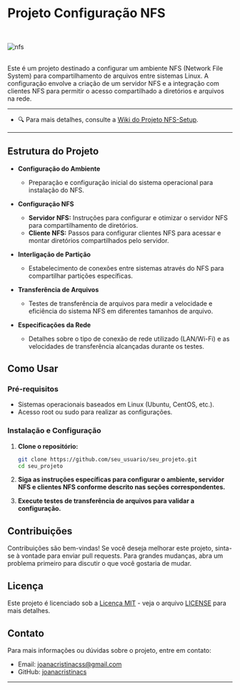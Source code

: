 # Projeto Configuração NFS
<br>

![nfs](https://github.com/joanacristinacs/NFS-Setup/assets/114433945/e25baaab-f831-4b57-9a3d-a01ee6992a45)

<br>
Este é um projeto destinado a configurar um ambiente NFS (Network File System) para compartilhamento de arquivos entre sistemas Linux. A configuração envolve a criação de um servidor NFS e a integração com clientes NFS para permitir o acesso compartilhado a diretórios e arquivos na rede.

---
- 🔍 Para mais detalhes, consulte a [Wiki do Projeto NFS-Setup](https://github.com/joanacristinacs/NFS-Setup/wiki).
---

## Estrutura do Projeto

- **Configuração do Ambiente**
  - Preparação e configuração inicial do sistema operacional para instalação do NFS.

- **Configuração NFS**
  - **Servidor NFS:** Instruções para configurar e otimizar o servidor NFS para compartilhamento de diretórios.
  - **Cliente NFS:** Passos para configurar clientes NFS para acessar e montar diretórios compartilhados pelo servidor.

- **Interligação de Partição**
  - Estabelecimento de conexões entre sistemas através do NFS para compartilhar partições específicas.

- **Transferência de Arquivos**
  - Testes de transferência de arquivos para medir a velocidade e eficiência do sistema NFS em diferentes tamanhos de arquivo.

- **Especificações da Rede**
  - Detalhes sobre o tipo de conexão de rede utilizado (LAN/Wi-Fi) e as velocidades de transferência alcançadas durante os testes.

## Como Usar

### Pré-requisitos

- Sistemas operacionais baseados em Linux (Ubuntu, CentOS, etc.).
- Acesso root ou sudo para realizar as configurações.

### Instalação e Configuração

1. **Clone o repositório:**
   ```bash
   git clone https://github.com/seu_usuario/seu_projeto.git
   cd seu_projeto
   ```

2. **Siga as instruções específicas para configurar o ambiente, servidor NFS e clientes NFS conforme descrito nas seções correspondentes.**

3. **Execute testes de transferência de arquivos para validar a configuração.**

## Contribuições

Contribuições são bem-vindas! Se você deseja melhorar este projeto, sinta-se à vontade para enviar pull requests. Para grandes mudanças, abra um problema primeiro para discutir o que você gostaria de mudar.

## Licença

Este projeto é licenciado sob a [Licença MIT](https://opensource.org/licenses/MIT) - veja o arquivo [LICENSE](./LICENSE) para mais detalhes.

## Contato

Para mais informações ou dúvidas sobre o projeto, entre em contato:

- Email: joanacristinacss@gmail.com
- GitHub: [joanacristinacs](https://github.com/joanacristinacs)

---
